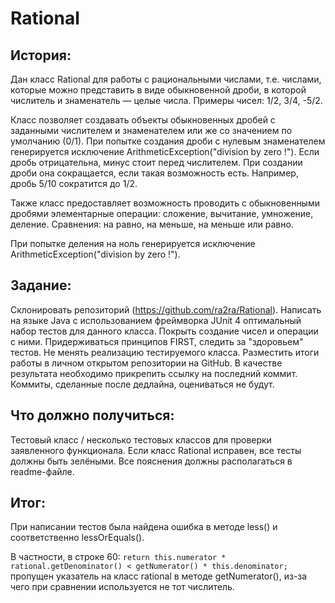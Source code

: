 # Rational
## История: 
Дан класс Rational для работы с рациональными числами, т.е. числами, которые можно представить в виде обыкновенной дроби, в которой числитель и знаменатель — целые числа. Примеры чисел: 1/2, 3/4, -5/2. 

Класс позволяет создавать объекты обыкновенных дробей с заданными числителем и знаменателем или же со значением по умолчанию (0/1).
При попытке создания дроби с нулевым знаменателем генерируется исключение ArithmeticException("division by zero !").
Если дробь отрицательна, минус стоит перед числителем.
При создании дроби она сокращается, если такая возможность есть. Например, дробь 5/10 сократится до 1/2. 

Также класс предоставляет возможность проводить с обыкновенными дробями элементарные операции: сложение, вычитание, умножение, деление. 
Cравнения: на равно, на меньше, на меньше или равно. 

При попытке деления на ноль генерируется исключение ArithmeticException("division by zero !"). 


## Задание:

Склонировать репозиторий (https://github.com/ra2ra/Rational).
Написать на языке Java с использованием фреймворка JUnit 4 оптимальный набор тестов для данного класса. Покрыть создание чисел и операции с ними. Придерживаться принципов FIRST, следить за "здоровьем" тестов. Не менять реализацию тестируемого класса.
Разместить итоги работы в личном открытом репозитории на GitHub.
В качестве результата необходимо прикрепить ссылку на последний коммит. Коммиты, сделанные после дедлайна, оцениваться не будут.

## Что должно получиться:

Тестовый класс / несколько тестовых классов для проверки заявленного функционала.
Если класс Rational исправен, все тесты должны быть зелёными.
Все пояснения должны располагаться в readme-файле.

## Итог:
При написании тестов была найдена ошибка в методе less() и соответственно lessOrEquals().

В частности, в строке 60: 
```return this.numerator * rational.getDenominator() < getNumerator() * this.denominator;```
пропущен указатель на класс rational в методе getNumerator(), из-за чего при сравнении используется не тот числитель.
